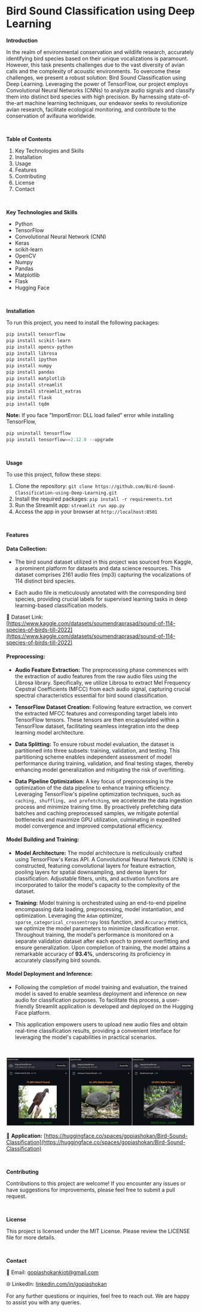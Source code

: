 # Bird Sound Classification using Deep Learning

**Introduction**

In the realm of environmental conservation and wildlife research, accurately identifying bird species based on their unique vocalizations is paramount. However, this task presents challenges due to the vast diversity of avian calls and the complexity of acoustic environments. To overcome these challenges, we present a robust solution: Bird Sound Classification using Deep Learning. Leveraging the power of TensorFlow, our project employs Convolutional Neural Networks (CNNs) to analyze audio signals and classify them into distinct bird species with high precision. By harnessing state-of-the-art machine learning techniques, our endeavor seeks to revolutionize avian research, facilitate ecological monitoring, and contribute to the conservation of avifauna worldwide.

<br />

**Table of Contents**

1. Key Technologies and Skills
2. Installation
3. Usage
4. Features
5. Contributing
6. License
7. Contact

<br />

**Key Technologies and Skills**
- Python
- TensorFlow
- Convolutional Neural Network (CNN)
- Keras
- scikit-learn
- OpenCV
- Numpy
- Pandas
- Matplotlib
- Flask
- Hugging Face

<br />

**Installation**

To run this project, you need to install the following packages:

```python
pip install tensorflow
pip install scikit-learn
pip install opencv-python
pip install librosa
pip install ipython
pip install numpy
pip install pandas
pip install matplotlib
pip install streamlit
pip install streamlit_extras
pip install flask
pip install tqdm
```

**Note:** If you face "ImportError: DLL load failed" error while installing TensorFlow,
```python
pip uninstall tensorflow
pip install tensorflow==2.12.0 --upgrade
```

<br />

**Usage**

To use this project, follow these steps:

1. Clone the repository: ```git clone https://github.com/Bird-Sound-Classification-using-Deep-Learning.git```
2. Install the required packages: ```pip install -r requirements.txt```
3. Run the Streamlit app: ```streamlit run app.py```
4. Access the app in your browser at ```http://localhost:8501```

<br />

**Features**

#### Data Collection:
   - The bird sound dataset utilized in this project was sourced from Kaggle, a prominent platform for datasets and data science resources. This dataset comprises 2161 audio files (mp3) capturing the vocalizations of 114 distinct bird species.

   - Each audio file is meticulously annotated with the corresponding bird species, providing crucial labels for supervised learning tasks in deep learning-based classification models.

📙 Dataset Link: [https://www.kaggle.com/datasets/soumendraprasad/sound-of-114-species-of-birds-till-2022](https://www.kaggle.com/datasets/soumendraprasad/sound-of-114-species-of-birds-till-2022)


#### Preprocessing:

   - **Audio Feature Extraction:** The preprocessing phase commences with the extraction of audio features from the raw audio files using the Librosa library. Specifically, we utilize Librosa to extract Mel Frequency Cepstral Coefficients (MFCC) from each audio signal, capturing crucial spectral characteristics essential for bird sound classification.

   - **TensorFlow Dataset Creation:** Following feature extraction, we convert the extracted MFCC features and corresponding target labels into TensorFlow tensors. These tensors are then encapsulated within a TensorFlow dataset, facilitating seamless integration into the deep learning model architecture.

   - **Data Splitting:** To ensure robust model evaluation, the dataset is partitioned into three subsets: training, validation, and testing. This partitioning scheme enables independent assessment of model performance during training, validation, and final testing stages, thereby enhancing model generalization and mitigating the risk of overfitting.

   - **Data Pipeline Optimization:** A key focus of preprocessing is the optimization of the data pipeline to enhance training efficiency. Leveraging TensorFlow's pipeline optimization techniques, such as `caching, shuffling, and prefetching`, we accelerate the data ingestion process and minimize training time. By proactively prefetching data batches and caching preprocessed samples, we mitigate potential bottlenecks and maximize GPU utilization, culminating in expedited model convergence and improved computational efficiency.


#### Model Building and Training:

   - **Model Architecture:** The model architecture is meticulously crafted using TensorFlow's Keras API. A Convolutional Neural Network (CNN) is constructed, featuring convolutional layers for feature extraction, pooling layers for spatial downsampling, and dense layers for classification. Adjustable filters, units, and activation functions are incorporated to tailor the model's capacity to the complexity of the dataset.

   - **Training:** Model training is orchestrated using an end-to-end pipeline encompassing data loading, preprocessing, model instantiation, and optimization. Leveraging the `Adam` optimizer, `sparse_categorical_crossentropy` loss function, and `Accuracy` metrics, we optimize the model parameters to minimize classification error. Throughout training, the model's performance is monitored on a separate validation dataset after each epoch to prevent overfitting and ensure generalization. Upon completion of training, the model attains a remarkable accuracy of **93.4%**, underscoring its proficiency in accurately classifying bird sounds.


#### Model Deployment and Inference:

   - Following the completion of model training and evaluation, the trained model is saved to enable seamless deployment and inference on new audio for classification purposes. To facilitate this process, a user-friendly Streamlit application is developed and deployed on the Hugging Face platform.

   - This application empowers users to upload new audio files and obtain real-time classification results, providing a convenient interface for leveraging the model's capabilities in practical scenarios.


<br />

![](https://github.com/gopiashokan/Bird-Sound-Classification-using-Deep-Learning/blob/main/Inference_Images/Bird_Inference.png)

🚀 **Application:** [https://huggingface.co/spaces/gopiashokan/Bird-Sound-Classification](https://huggingface.co/spaces/gopiashokan/Bird-Sound-Classification)


<br />

**Contributing**

Contributions to this project are welcome! If you encounter any issues or have suggestions for improvements, please feel free to submit a pull request.

<br />

**License**

This project is licensed under the MIT License. Please review the LICENSE file for more details.

<br />

**Contact**

📧 Email: gopiashokankiot@gmail.com 

🌐 LinkedIn: [linkedin.com/in/gopiashokan](https://www.linkedin.com/in/gopiashokan)

For any further questions or inquiries, feel free to reach out. We are happy to assist you with any queries.

